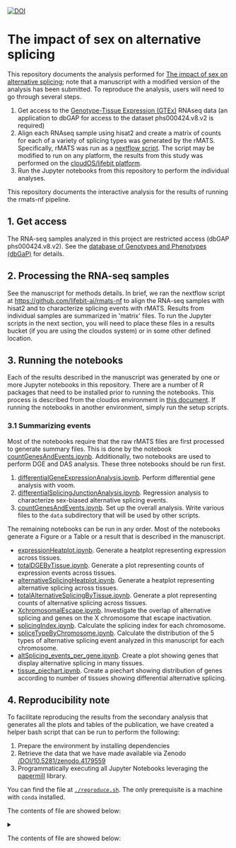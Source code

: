 
[![DOI](https://zenodo.org/badge/DOI/10.5281/zenodo.4179559.svg)](https://doi.org/10.5281/zenodo.4179559)

# The impact of sex on alternative splicing

This repository documents the analysis performed for [The impact of sex on alternative splicing](https://www.biorxiv.org/content/10.1101/490904v1.full);
note that a manuscript with a modified version of the analysis has been submitted. To reproduce the analysis, users will need to go through several steps.

1. Get access to the [Genotype-Tissue Expression (GTEx)](https://www.gtexportal.org/home/) RNAseq data (an application to dbGAP for access to the dataset phs000424.v8.v2 is required)
2. Align each RNAseq sample using hisat2 and create a matrix of counts for each of a variety of splicing types was generated by the rMATS. Specifically, rMATS was run as a [nextflow script](https://github.com/lifebit-ai/rmats-nf/). The script may be modified to run on any platform, the results from this study was performed on the [cloudOS/lifebit platform](https://lifebit.ai/). 
3. Run the Jupyter notebooks from this repository to perform the individual analyses.


This repository documents the interactive analysis for the results of running the rmats-nf pipeline.


## 1. Get access

The RNA-seq samples analyzed in this project are restricted access (dbGAP phs000424.v8.v2). See the
[database of Genotypes and Phenotypes (dbGaP)](https://www.ncbi.nlm.nih.gov/gap/) for details.

## 2. Processing the RNA-seq samples

See the manuscript for methods details. In brief, we ran the nextflow script at https://github.com/lifebit-ai/rmats-nf  to align the RNA-seq samples with hisat2 and to characterize splicing events with rMATS. Results from individual samples are summarized in 'matrix' files. To run the Jupyter scripts in the
next section, you will need to place these files in a results bucket (if you are using the cloudos system) or in some other defined location.

## 3. Running the notebooks

Each of the results described in the manuscript was generated by one or more Jupyter notebooks in this repository.
There are a number of R packages that need to be installed prior to running the notebooks. This process is described from the
cloudos environment in [this document](https://github.com/TheJacksonLaboratory/sbas/blob/master/SettingUpRenvironment.MD). If running the notebooks in another environment, simply run the 
setup scripts. 

### 3.1 Summarizing events

Most of the notebooks require that the raw rMATS files are first processed to generate summary files. This is done by the notebook
[countGenesAndEvents.ipynb](https://github.com/TheJacksonLaboratory/sbas/blob/master/jupyter/countGenesAndEvents.ipynb). Additionally, two notebooks are used to
perform DGE and DAS analysis. These three notebooks should be run first.



1. [differentialGeneExpressionAnalysis.ipynb](https://github.com/TheJacksonLaboratory/sbas/blob/master/jupyter/differentialGeneExpressionAnalysis.ipynb). Perform differential gene analysis with voom.
2. [differentialSplicingJunctionAnalysis.ipynb](https://github.com/TheJacksonLaboratory/sbas/blob/master/jupyter/differentialSplicingJunctionAnalysis.ipynb). Regression analysis to characterize sex-biased alternative splicing events.
3. [countGenesAndEvents.ipynb](https://github.com/TheJacksonLaboratory/sbas/blob/master/jupyter/countGenesAndEvents.ipynb). Set up the overall analysis. Write various files to the ``data`` subdirectory that will be used by other scripts.

The remaining notebooks can be run in any order. Most of the notebooks generate a Figure or a Table or a result that is described in the manuscript.


* [expressionHeatplot.ipynb](https://github.com/TheJacksonLaboratory/sbas/blob/master/jupyter/expressionHeatplot.ipynb). Generate a heatplot representing expression across tissues.
* [totalDGEByTissue.ipynb](https://github.com/TheJacksonLaboratory/sbas/blob/master/jupyter/totalDGEByTissue.ipynb). Generate a plot representing counts of expression events across tissues.
* [alternativeSplicingHeatplot.ipynb](https://github.com/TheJacksonLaboratory/sbas/blob/master/jupyter/alternativeSplicingHeatplot.ipynb). Generate a heatplot representing alternative splicing across tissues.
* [totalAlternativeSplicingByTissue.ipynb](https://github.com/TheJacksonLaboratory/sbas/blob/master/jupyter/totalAlternativeSplicingByTissue.ipynb). Generate a plot representing counts of alternative splicing across tissues.
* [XchromosomalEscape.ipynb](https://github.com/TheJacksonLaboratory/sbas/blob/master/jupyter/XchromosomalEscape.ipynb). Investigate the overlap of alternative splicing and genes on the X chromosome that escape inactivation.
* [splicingIndex.ipynb](https://github.com/TheJacksonLaboratory/sbas/blob/master/jupyter/splicingIndex.ipynb). Calculate the splicing index for each chromosome.
* [spliceTypeByChromosome.ipynb](https://github.com/TheJacksonLaboratory/sbas/blob/master/jupyter/spliceTypeByChromosome.ipynb). Calculate the distribution of the 5 types of alternative splicing event analyzed in this manuscript for each chromosome.
* [altSplicing_events_per_gene.ipynb](https://github.com/TheJacksonLaboratory/sbas/blob/master/jupyter/altSplicing_events_per_gene.ipynb). Create a plot showing genes that display alternative splicing in many tissues.
* [tissue_piechart.ipynb](https://github.com/TheJacksonLaboratory/sbas/blob/master/jupyter/tissue_piechart.ipynb). Create a piechart showing distribution of genes according to number of tissues showing differential alternative splicing.



## 4. Reproducibility note

To facilitate reproducing the results from the secondary analysis that generates all the plots and tables of the publication, we have created a helper bash script that can be run to perform the following:

1. Prepare the environment by installing dependencies
2. Retrieve the data that we have made available via Zenodo [/DOI/10.5281/zenodo.4179559](https://doi.org/10.5281/zenodo.4179559)
3. Programmatically executing all Jupyter Notebooks leveraging the [papermill](https://papermill.readthedocs.io/en/latest/) library.

You can find the file at [`./reproduce.sh`](reproduce.sh). The only prerequisite is a machine with `conda` installed.

The contents of file are showed below:

<details>
<summary>
    
The contents of file are showed below:

</summary>

```bash
# Clone sbas repo
git clone https://github.com/TheJacksonLaboratory/sbas

# cd into repo
cd sbas

# Install dependencies in your linux machine with conda available
## Install mamba, a faster alternative/implementation compared conda 
conda install mamba -y

## Create a new isolated environment for the analysis
mamba env create --name sbas -f environment.yml 

## Initialise the terminal for use of conda
conda init zsh && exec -l zsh

## Activate the new environment
conda activate sbas

# Retrieve prerequisite input files for Jupyter Notebooks from ZENODO
wget https://zenodo.org/record/4179559/files/as.tar.gz
wget https://zenodo.org/record/4179559/files/dge.tar.gz
wget https://zenodo.org/record/4179559/files/fromGTF.tar.gz
wget https://zenodo.org/record/4179559/files/gtex.tar.gz 
wget https://zenodo.org/record/4179559/files/rmats_final.tar.gz
wget https://zenodo.org/record/4179559/files/srr.tar.gz

# Decompress archives into the empty data folder and delete the archives after 
tar xzvf as.tar.gz -C data && rm as.tar.gz
tar xzvf dge.tar.gz -C data && rm dge.tar.gz
tar xzvf fromGTF.tar.gz -C data && rm fromGTF.tar.gz
tar xzvf gtex.tar.gz  -C data && rm  gtex.tar.gz
tar xzvf rmats_final.tar.gz -C data && rm rmats_final.tar.gz
tar xzvf srr.tar.gz -C data && rm srr.tar.gz

# cd into jupyter
cd jupyter

# Execute programmatically the notebooks with Papermill
papermill countGenesAndEvents.ipynb countGenesAndEvents.ipynb
papermill expressionHeatplot.ipynb expressionHeatplot.ipynb 
papermill totalDGEByTissue.ipynb totalDGEByTissue.ipynb 
papermill alternativeSplicingHeatplot.ipynb alternativeSplicingHeatplot.ipynb 
papermill totalAlternativeSplicingByTissue.ipynb totalAlternativeSplicingByTissue.ipynb
papermill XchromosomalEscape.ipynb XchromosomalEscape.ipynb
papermill splicingIndex.ipynb splicingIndex.ipynb
papermill spliceTypeByChromosome.ipynb spliceTypeByChromosome.ipynb
papermill altSplicing_events_per_gene.ipynb altSplicing_events_per_gene.ipynb
papermill tissue_piechart.ipynb tissue_piechart.ipynb    
```
    
    
</details>
